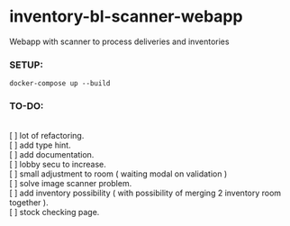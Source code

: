 # inventory-bl-scanner-webapp
Webapp with scanner to process deliveries and inventories 

### SETUP:
```
docker-compose up --build
```


### TO-DO:
<br>[ ] lot of refactoring.
<br>[ ] add type hint.
<br>[ ] add documentation.
<br>[ ] lobby secu to increase.
<br>[ ] small adjustment to room ( waiting modal on validation ) 
<br>[ ] solve image scanner problem.
<br>[ ] add inventory possibility ( with possibility of merging 2 inventory room together ).
<br>[ ] stock checking page.
